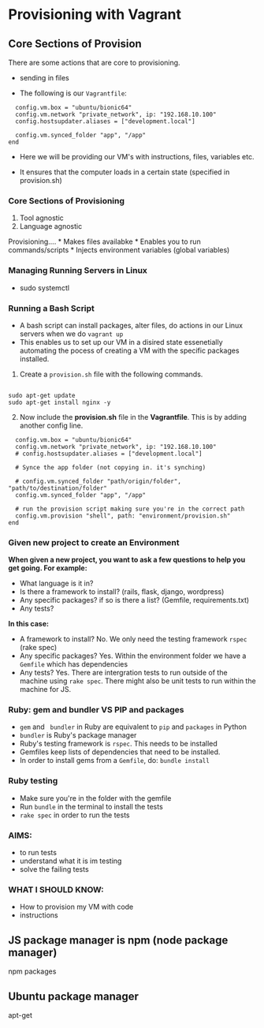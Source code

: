# Provisioning with Vagrant

## Core Sections of Provision
There are some actions that are core to provisioning.
- sending in files

* The following is our `Vagrantfile`:
```Vagrant.configure("2") do |config|
  config.vm.box = "ubuntu/bionic64"
  config.vm.network "private_network", ip: "192.168.10.100"
  config.hostsupdater.aliases = ["development.local"]

  config.vm.synced_folder "app", "/app"
end
```
* Here we will be providing our VM's with instructions, files, variables etc.

* It ensures that the computer loads in a certain state (specified in provision.sh)

### Core Sections of Provisioning

1. Tool agnostic
2. Language agnostic

Provisioning....
    * Makes files availabke
    * Enables you to run commands/scripts
    * Injects environment variables (global variables)

### Managing Running Servers in Linux
* sudo systemctl <action> <server>

### Running a Bash Script
* A bash script can install packages, alter files, do actions in our Linux servers when we do `vagrant up`
* This enables us to set up our VM in a disired state essenetially automating the pocess of creating a VM with the specific packages installed.

1. Create a `provision.sh` file with the following commands.
```#!/bin/bash

sudo apt-get update
sudo apt-get install nginx -y
```

2. Now include the **provision.sh** file in the **Vagrantfile**. This is by adding another config line.
```Vagrant.configure("2") do |config|
  config.vm.box = "ubuntu/bionic64"
  config.vm.network "private_network", ip: "192.168.10.100"
  # config.hostsupdater.aliases = ["development.local"]

  # Synce the app folder (not copying in. it's synching)

  # config.vm.synced_folder "path/origin/folder", "path/to/destination/folder"
  config.vm.synced_folder "app", "/app"

  # run the provision script making sure you're in the correct path
  config.vm.provision "shell", path: "environment/provision.sh"
end
```



### Given new project to create an Environment
**When given a new project, you want to ask a few questions to help you get going. For example:**
* What language is it in?
* Is there a framework to install? (rails, flask, django, wordpress)
* Any specific packages? if so is there a list? (Gemfile, requirements.txt)
* Any tests?

**In this case:**
* A framework to install? No. We only need the testing framework `rspec` (rake spec)
* Any specific packages? Yes. Within the environment folder we have a `Gemfile` which has dependencies
* Any tests? Yes. There are intergration tests to run outside of the machine using `rake spec`. There might also be unit tests to run within the machine for JS.


### Ruby: gem and bundler VS PIP and packages
* `gem` and ` bundler` in Ruby are equivalent to `pip` and `packages` in Python
* `bundler` is Ruby's package manager
* Ruby's testing framework is `rspec`. This needs to be installed
* Gemfiles keep lists of dependencies that need to be installed.
* In order to install gems from a `Gemfile`, do: `bundle install`


### Ruby testing
* Make sure you're in the folder with the gemfile
* Run `bundle` in the terminal to install the tests
* `rake spec` in order to run the tests

### AIMS:
* to run tests
* understand what it is im testing
* solve the failing tests

### WHAT I SHOULD KNOW:
* How to provision my VM with code
* instructions

## JS package manager is npm (node package manager)
npm packages

## Ubuntu package manager
apt-get
